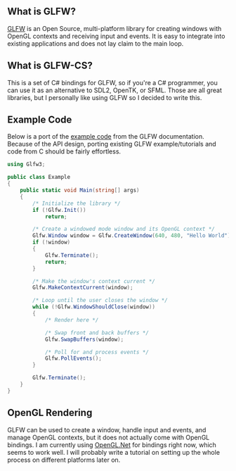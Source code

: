## What is GLFW?
[GLFW](http://www.glfw.org/) is an Open Source, multi-platform library for creating windows with OpenGL contexts and receiving input and events. It is easy to integrate into existing applications and does not lay claim to the main loop.

## What is GLFW-CS?
This is a set of C# bindings for GLFW, so if you're a C# programmer, you can use it as an alternative to SDL2, OpenTK, or SFML. Those are all great libraries, but I personally like using GLFW so I decided to write this.

## Example Code
Below is a port of the [example code](http://www.glfw.org/documentation.html) from the GLFW documentation. Because of the API design, porting existing GLFW example/tutorials and code from C should be fairly effortless.

```csharp
using Glfw3;

public class Example
{
    public static void Main(string[] args)
    {
        /* Initialize the library */
        if (!Glfw.Init())
            return;

        /* Create a windowed mode window and its OpenGL context */
        Glfw.Window window = Glfw.CreateWindow(640, 480, "Hello World");
        if (!window)
        {
            Glfw.Terminate();
            return;
        }

        /* Make the window's context current */
        Glfw.MakeContextCurrent(window);

        /* Loop until the user closes the window */
        while (!Glfw.WindowShouldClose(window))
        {
            /* Render here */

            /* Swap front and back buffers */
            Glfw.SwapBuffers(window);

            /* Poll for and process events */
            Glfw.PollEvents();
        }

        Glfw.Terminate();
    }
}

```

## OpenGL Rendering
GLFW can be used to create a window, handle input and events, and manage OpenGL contexts, but it does not actually come with OpenGL bindings. I am currently using [OpenGL.Net](https://github.com/luca-piccioni/OpenGL.Net) for bindings right now, which seems to work well. I will probably write a tutorial on setting up the whole process on different platforms later on.
